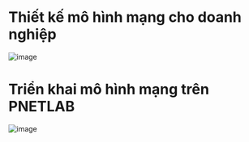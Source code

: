 # Thiết kế mô hình mạng cho doanh nghiệp

![image](https://user-images.githubusercontent.com/55483458/143822847-e550f351-182a-4803-9e5b-f58de412106d.png)

# Triển khai mô hình mạng trên PNETLAB

![image](https://user-images.githubusercontent.com/55483458/143822774-93945e6d-deaf-4d93-a379-b9f441762ceb.png)
